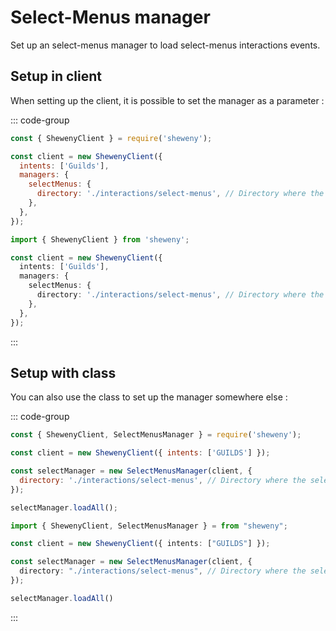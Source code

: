 # Select-Menus manager

Set up an select-menus manager to load select-menus interactions events.

## Setup in client

When setting up the client, it is possible to set the manager as a parameter :

::: code-group

```js [Javascript CJS]
const { ShewenyClient } = require('sheweny');

const client = new ShewenyClient({
  intents: ['Guilds'],
  managers: {
    selectMenus: {
      directory: './interactions/select-menus', // Directory where the select-menus are stored
    },
  },
});
```

```ts [Typescript ESM]
import { ShewenyClient } from 'sheweny';

const client = new ShewenyClient({
  intents: ['Guilds'],
  managers: {
    selectMenus: {
      directory: './interactions/select-menus', // Directory where the select-menus are stored
    },
  },
});
```

:::

## Setup with class

You can also use the class to set up the manager somewhere else :

::: code-group

```js [Javascript CJS]
const { ShewenyClient, SelectMenusManager } = require('sheweny');

const client = new ShewenyClient({ intents: ['GUILDS'] });

const selectManager = new SelectMenusManager(client, {
  directory: './interactions/select-menus', // Directory where the select-menus are stored
});

selectManager.loadAll();
```

```ts [Typescript ESM]
import { ShewenyClient, SelectMenusManager } = from "sheweny";

const client = new ShewenyClient({ intents: ["GUILDS"] });

const selectManager = new SelectMenusManager(client, {
  directory: "./interactions/select-menus", // Directory where the select-menus are stored
});

selectManager.loadAll()
```

:::
